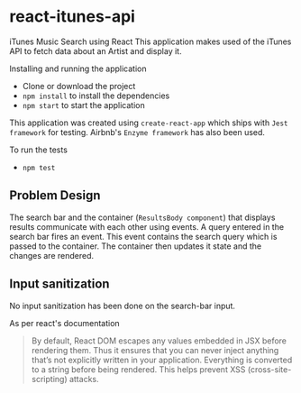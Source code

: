 # react-itunes-api
iTunes Music Search using React
This application makes used of the iTunes API to fetch data about an Artist and display it.

Installing and running the application
* Clone or download the project
* `npm install` to install the dependencies
* `npm start` to start the application

This application was created using `create-react-app` which ships with `Jest framework` for testing.
Airbnb's `Enzyme framework` has also been used. 

To run the tests
* `npm test`

## Problem Design

The search bar and the container (`ResultsBody component`) that displays results communicate with each other using events.
A query entered in the search bar fires an event. This event contains the search query which is passed to the container.
The container then updates it state and the changes are rendered.

## Input sanitization

No input sanitization has been done on the search-bar input.

As per react's documentation
> By default, React DOM escapes any values embedded in JSX before rendering them. Thus it ensures that you can never inject anything that’s not explicitly written in your application. Everything is converted to a string before being rendered. This helps prevent XSS (cross-site-scripting) attacks.

